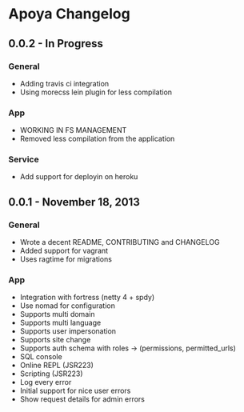 # Apoya Changelog

## 0.0.2 - In Progress

### General

* Adding travis ci integration
* Using morecss lein plugin for less compilation

### App

* WORKING IN FS MANAGEMENT
* Removed less compilation from the application

### Service

* Add support for deployin on heroku

## 0.0.1 - November 18, 2013

### General

* Wrote a decent README, CONTRIBUTING and CHANGELOG
* Added support for vagrant
* Uses ragtime for migrations

### App

* Integration with fortress (netty 4 + spdy)
* Use nomad for configuration
* Supports multi domain
* Supports multi language
* Supports user impersonation
* Supports site change
* Supports auth schema with roles -> (permissions, permitted_urls)
* SQL console
* Online REPL (JSR223)
* Scripting (JSR223)
* Log every error
* Initial support for nice user errors
* Show request details for admin errors

